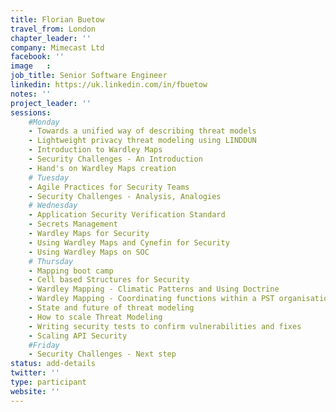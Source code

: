 ```yaml
---
title: Florian Buetow
travel_from: London
chapter_leader: ''
company: Mimecast Ltd
facebook: ''
image   : 
job_title: Senior Software Engineer
linkedin: https://uk.linkedin.com/in/fbuetow
notes: ''
project_leader: ''
sessions: 
    #Monday
    - Towards a unified way of describing threat models
    - Lightweight privacy threat modeling using LINDDUN
    - Introduction to Wardley Maps
    - Security Challenges - An Introduction
    - Hand's on Wardley Maps creation
    # Tuesday
    - Agile Practices for Security Teams
    - Security Challenges - Analysis, Analogies
    # Wednesday
    - Application Security Verification Standard
    - Secrets Management
    - Wardley Maps for Security
    - Using Wardley Maps and Cynefin for Security
    - Using Wardley Maps on SOC
    # Thursday
    - Mapping boot camp
    - Cell based Structures for Security
    - Wardley Mapping - Climatic Patterns and Using Doctrine
    - Wardley Mapping - Coordinating functions within a PST organisation
    - State and future of threat modeling
    - How to scale Threat Modeling
    - Writing security tests to confirm vulnerabilities and fixes
    - Scaling API Security
    #Friday
    - Security Challenges - Next step
status: add-details
twitter: ''
type: participant
website: ''
---
```


<!-- put more details about participant here -->
